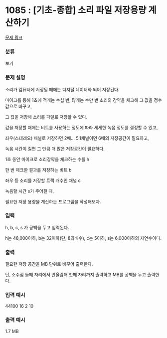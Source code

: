 # 1085 : [기초-종합] 소리 파일 저장용량 계산하기

[문제 링크](https://www.codeup.kr/problem.php?id=1085)

### 분류

보기

### 문제 설명

<p>소리가 컴퓨터에 저장될 때에는 디지털 데이터화 되어 저장된다.</p>
<p>마이크를 통해 1초에 적게는 수십 번, 많게는 수만 번 소리의 강약을 체크해
그 값을 정수값으로 바꾸고,</p>
<p>그 값을 저장해 소리를 파일로 저장할 수 있다.</p>

<p>값을 저장할 때에는 비트를 사용하는 정도에 따라 세세한 녹음 정도를 결정할 수 있고,</p>
<p>좌우(스테레오) 채널로 저장하면 2배… 5.1채널이면 6배의 저장공간이 필요하고,</p>
<p>녹음 시간이 길면 그 만큼 더 많은 저장공간이 필요하다.</p>

<p>1초 동안 마이크로 소리강약을 체크하는 수를 h</p>

<p>한 번 체크한 결과를 저장하는 비트 b</p>

<p>좌우 등 소리를 저장할 트랙 개수인 채널 c</p>

<p>녹음할 시간 s가 주어질 때,</p>

<p>필요한 저장 용량을 계산하는 프로그램을 작성해보자.</p>




### 입력

<p>h, b, c, s 가 공백을 두고 입력된다.</p>
<p>h는 48,000이하, b는 32이하(단, 8의배수), c는 5이하, s는 6,000이하의 자연수이다.</p>



### 출력

<p>필요한 저장 공간을 MB 단위로 바꾸어 출력한다.</p>
<p>단, 소수점 둘째 자리에서 반올림해 첫째 자리까지 출력하고 MB를 공백을 두고 출력한다.</p>


### 입력 예시

<p>44100 16 2 10</p>

### 출력 예시

<p>1.7 MB</p>

